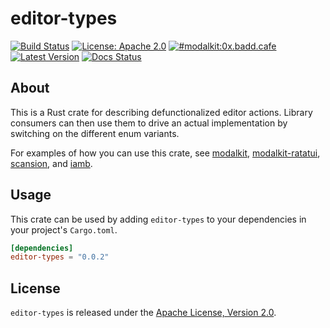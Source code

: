 # editor-types

[![Build Status](https://github.com/ulyssa/modalkit/actions/workflows/ci.yml/badge.svg)](https://github.com/ulyssa/modalkit/actions?query=workflow%3ACI+)
[![License: Apache 2.0](https://img.shields.io/crates/l/editor-types.svg?logo=apache)](https://crates.io/crates/editor-types)
[![#modalkit:0x.badd.cafe](https://img.shields.io/badge/matrix-%23modalkit:0x.badd.cafe-blue)](https://matrix.to/#/#modalkit:0x.badd.cafe)
[![Latest Version](https://img.shields.io/crates/v/editor-types.svg?logo=rust)](https://crates.io/crates/editor-types)
[![Docs Status](https://docs.rs/editor-types/badge.svg)](https://docs.rs/editor-types/latest/editor_types)

## About

This is a Rust crate for describing defunctionalized editor actions.
Library consumers can then use them to drive an actual implementation
by switching on the different enum variants.

For examples of how you can use this crate, see [modalkit], [modalkit-ratatui],
[scansion], and [iamb].

## Usage

This crate can be used by adding `editor-types` to your dependencies in your
project's `Cargo.toml`.

```toml
[dependencies]
editor-types = "0.0.2"
```

## License

`editor-types` is released under the [Apache License, Version 2.0].

[Apache License, Version 2.0]: https://github.com/ulyssa/modalkit/blob/master/LICENSE
[modalkit]: https://docs.rs/modalkit/latest/modalkit/
[modalkit-ratatui]: https://docs.rs/modalkit-ratatui/latest/modalkit_ratatui/
[scansion]: https://docs.rs/scansion/latest/scansion/
[iamb]: https://github.com/ulyssa/iamb

